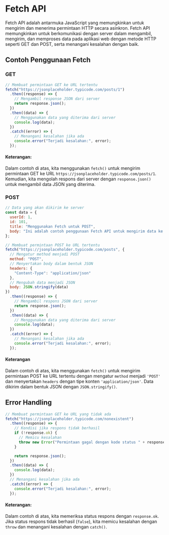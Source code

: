 # Fetch API

Fetch API adalah antarmuka JavaScript yang memungkinkan untuk mengirim dan menerima permintaan HTTP secara asinkron. Fetch API memungkinkan untuk berkomunikasi dengan server dalam mengambil, mengirim, dan memproses data pada aplikasi web dengan metode HTTP seperti GET dan POST, serta menangani kesalahan dengan baik.

## Contoh Penggunaan Fetch

### GET

```javascript
// Membuat permintaan GET ke URL tertentu
fetch("https://jsonplaceholder.typicode.com/posts/1")
  .then((response) => {
    // Mengambil response JSON dari server
    return response.json();
  })
  .then((data) => {
    // Menggunakan data yang diterima dari server
    console.log(data);
  })
  .catch((error) => {
    // Menangani kesalahan jika ada
    console.error("Terjadi kesalahan:", error);
  });
```

#### Keterangan:

Dalam contoh di atas, kita menggunakan `fetch()` untuk mengirim permintaan GET ke URL `https://jsonplaceholder.typicode.com/posts/1`. Kemudian, kita mengolah respons dari server dengan `response.json()` untuk mengambil data JSON yang diterima.

### POST

```javascript
// Data yang akan dikirim ke server
const data = {
  userId: 1,
  id: 101,
  title: "Menggunakan Fetch untuk POST",
  body: "Ini adalah contoh penggunaan Fetch API untuk mengirim data ke server."
};

// Membuat permintaan POST ke URL tertentu
fetch("https://jsonplaceholder.typicode.com/posts", {
  // Mengatur method menjadi POST
  method: "POST",
  // Menyertakan body dalam bentuk JSON
  headers: {
    "Content-Type": "application/json"
  },
  // Mengubah data menjadi JSON
  body: JSON.stringify(data)
})
  .then((response) => {
    // Mengambil respons JSON dari server
    return response.json();
  })
  .then((data) => {
    // Menggunakan data yang diterima dari server
    console.log(data);
  })
  .catch((error) => {
    // Menangani kesalahan jika ada
    console.error("Terjadi kesalahan:", error);
  });
```

#### Keterangan

Dalam contoh di atas, kita menggunakan `fetch()` untuk mengirim permintaan POST ke URL tertentu dengan mengatur `method` menjadi `'POST'` dan menyertakan `headers` dengan tipe konten `'application/json'`. Data dikirim dalam bentuk JSON dengan `JSON.stringify()`.

## Error Handling

```javascript
// Membuat permintaan GET ke URL yang tidak ada
fetch("https://jsonplaceholder.typicode.com/nonexistent")
  .then((response) => {
    // Kondisi jika respons tidak berhasil
    if (!response.ok) {
      // Memicu kesalahan
      throw new Error("Permintaan gagal dengan kode status " + response.status);
    }

    return response.json();
  })
  .then((data) => {
    console.log(data);
  })
  // Menangani kesalahan jika ada
  .catch((error) => {
    console.error("Terjadi kesalahan:", error);
  });
```

#### Keterangan:

Dalam contoh di atas, kita memeriksa status respons dengan `response.ok`. Jika status respons tidak berhasil (`false`), kita memicu kesalahan dengan `throw` dan menangani kesalahan dengan `catch()`.
